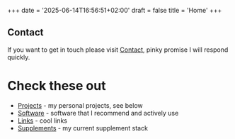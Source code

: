 +++
date = '2025-06-14T16:56:51+02:00'
draft = false
title = 'Home'
+++

## Contact

If you want to get in touch please visit [Contact](/contact), pinky promise I will respond quickly.

# Check these out

<!-- - [Art gallery](/art-gallery) - my code art gallery -->
<!-- - [Books](/books) - my books library -->
<!-- - [TV Shows and movies](/tv) - some TV shows and movies that I've watched and my opinions about them -->
<!-- - [Blog](/blog) - my random thoughts about technology, world and Windows rants. -->
- [Projects](#projects) - my personal projects, see below
- [Software](/software) - software that I recommend and actively use
- [Links](/links) - cool links
- [Supplements](/supplements) - my current supplement stack
